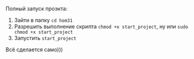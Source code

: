 
Полный запуск проэкта:

1. Зайти в папку `cd hom31`
2. Разрешить выполнение скрипта `chmod +x start_project`, ну или `sudo chmod +x start_project`
3. Запустить `start_project`

Всё сделается само)))

